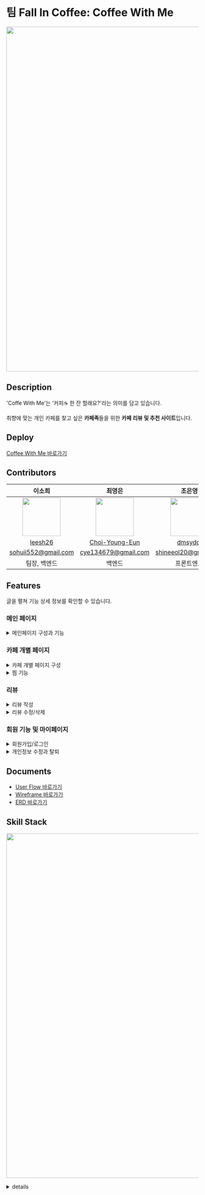 # 팀 Fall In Coffee: Coffee With Me
<img src='https://user-images.githubusercontent.com/74662808/194247120-a537d752-2d1f-4aaf-840d-dbf00adfc5d0.png' height=px width=900>
   

## **Description**
'Coffe With Me'는 '커피☕ 한 잔 할래요?'라는 의미를 담고 있습니다. 

취향에 맞는 개인 카페를 찾고 싶은 **카페족**들을 위한 **카페 리뷰 및 추천 사이트**입니다.  

## **Deploy**  
[Coffee With Me 바로가기](https://www.coffeewithme.ml) 

## **Contributors**
이소희|최영은|조은영|홍성아
:-:|:-:|:-:|:-:
<img src='https://user-images.githubusercontent.com/74662808/194837822-279da46f-8869-4b1c-8400-2350ff3b8b4e.png' height=100 width=100px></img>|<img src='https://user-images.githubusercontent.com/74662808/194837841-53ec4f99-5f8d-4e22-84af-63da5770ab70.png' height=100 width=100px></img>|<img src='https://user-images.githubusercontent.com/74662808/194837870-164664a9-348c-49b9-bc46-f2fad26c7120.jpg' height=100 width=100px></img>|<img src='https://user-images.githubusercontent.com/74662808/194837889-9eacd0bb-2b88-4e3b-9418-f1e26647d2eb.jpg' height=100 width=100px></img>
[leesh26](https://github.com/leesh26)|[Choi-Young-Eun](https://github.com/Choi-Young-Eun)|[dmsyddl](https://github.com/dmsyddl)|[hongseonga](https://github.com/hongseonga)
sohuii552@gmail.com|cye134679@gmail.com |shineeol20@gmail.com|girl0930h@gmail.com  
팀장, 백엔드|백엔드|프론트엔드|프론트엔드  

## **Features**  
글을 펼쳐 기능 상세 정보를 확인할 수 있습니다.
### **메인 페이지**
<details> <summary> 메인페이지 구성과 기능 </summary>  
    스크롤을 통해 등록된 개인 카페들을 간단히 조회할 수 있습니다.  
     클릭시 카페별 상세 페이지로 이동합니다. 필터 기능으로 테마에 맞는 카페를 찾을 수 있으며, 검색창에 키워드를 입력하면 기본적으로 카페명으로 검색이 가능하고 키워드 앞에 '-'를 붙여 검색하면 태그로 검색이 가능합니다.
      <img src='https://user-images.githubusercontent.com/74662808/194853729-03c035f4-fd11-4956-b03e-693132e35c42.gif' height=px width=600></img>
  </details>  

### **카페 개별 페이지**
<details> <summary> 카페 개별 페이지 구성 </summary>  
    개별 페이지에서는 카페별 상세 정보와 해당 카페에 달린 리뷰, 메뉴를 확인할 수 있습니다. 리뷰에 달린 사진들을 갤러리 형식으로 확인할 수 있습니다.  
      <img src='https://user-images.githubusercontent.com/74662808/194859128-5bcf1291-0732-467f-9238-df71b3f1928f.gif' height=px width=600></img> 
</details>  
<details> <summary> 찜 기능 </summary>  
    상세 페이지에서 카페명 옆의 💚(하트)버튼을 누르면 카페를 찜할 수 있습니다. 찜한 카페는 마이페이지에서 확인할 수 있습니다.  
      <img src='https://user-images.githubusercontent.com/74662808/194860694-a7780cd0-3c0a-4721-9c9c-3e35cbc746b8.gif' height=px width=600></img> 
  </details>  

### **리뷰** 
<details> <summary> 리뷰 작성 </summary>
    회원에 한해 리뷰를 남길 수 있습니다. 사진, 별점, 태그, 한줄평을 입력해 리뷰를 작성합니다. 자신이 작성한 리뷰는 마이페이지에서 확인할 수 있습니다.   
      <img src='https://user-images.githubusercontent.com/74662808/194883183-34ef660e-a2c0-45e8-b838-d23972b2c901.gif' height=px width=600></img>
  </details>
 
  <details> <summary> 리뷰 수정/삭제 </summary>
    작성자 본인에 한해 마이페이지에서 작성한 리뷰를 수정하고 삭제할 수 있습니다.  
      <img src='https://user-images.githubusercontent.com/74662808/194912684-8fecbdc6-b10d-4a6b-aad2-40dcc86c3e5f.gif' height=px width=600></img> 
  </details>
  

### **회원 기능 및 마이페이지** 
<details> <summary> 회원가입/로그인 </summary>
    이름과 이메일, 비밀번호 등 개인 정보를 입력해 회원가입 할 수 있습니다. 유효성 검증에 통과하면 회원가입이 완료되며 로그인 페이지에서 로그인 할 수 있습니다. 로그인에 성공하면 회원 전용 서비스(리뷰, 찜)를 사용할 수 있습니다.   
      <img src='https://user-images.githubusercontent.com/74662808/194845562-1e6a811a-6cda-467e-84cd-3ab525aab6b0.gif' height=px width=600></img>  
</details>


<details> <summary> 개인정보 수정과 탈퇴 </summary>
    변경하고 싶은 정보를 입력해 회원 정보를 수정할 수 있습니다.   
      <img src='https://user-images.githubusercontent.com/74662808/194883299-9068442f-fe44-48bf-8b2d-de9889d9cb6d.gif' height=px width=600></img> 
</details>

## **Documents**
- [User Flow 바로가기](https://github.com/codestates-seb/seb39_main_040/wiki/User-Flow) 
- [Wireframe 바로가기](https://github.com/codestates-seb/seb39_main_040/wiki/Wireframe) 
- [ERD 바로가기](https://github.com/codestates-seb/seb39_main_040/wiki/Database-Tables) 


## **Skill Stack**
<img src='https://user-images.githubusercontent.com/74662808/194839315-5094366d-d595-44e6-8b12-94ef7918ebeb.png' height=px width=900></img>

<details> <summary> details </summary>

### **FrontEnd**
- `React`
- `axios`
- `styled-component`
- `Zustand`

### **BackEnd**

- `Java 11`
- `Gradle 7.4.2`
- `Spring Boot 2.7.1`
- `Spring Batch`
- `Spring Security`
- `MySQL`
- `JPA`
- `JUnit5 / Mockito`

### **배포**
- `EC2`
- `S3`
- `RDS`
- `Github Action`

### **문서/협업**

- `Notion`
- `Github`
- `Discord`
</details>

